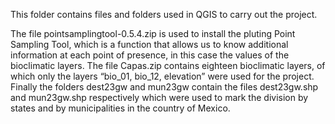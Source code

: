 This folder contains files and folders used in QGIS to carry out the project. 

The file pointsamplingtool-0.5.4.zip is used to install the pluting Point Sampling Tool, which is a function that allows us to know additional information at each point of presence, in this case the values of the bioclimatic layers.
The file Capas.zip contains eighteen bioclimatic layers, of which only the layers “bio_01, bio_12, elevation” were used for the project.
Finally the folders dest23gw and mun23gw contain the files dest23gw.shp and mun23gw.shp respectively which were used to mark the division by states and by municipalities in the country of Mexico. 

